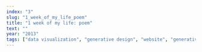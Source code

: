 ```yaml
---
index: "3"
slug: "1_week_of_my_life_poem"
title: "1 week of my life: poem"
text: ""
year: "2013"
tags: ["data visualization", "generative design", "website", "generative text", "generative poem"]
---
```

